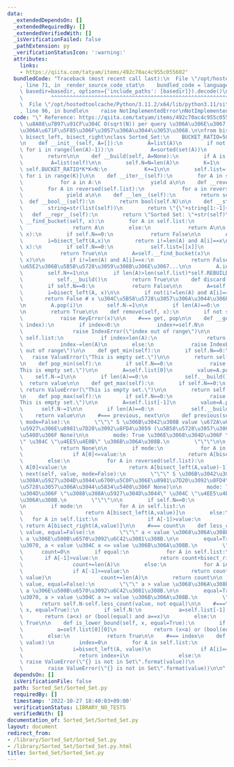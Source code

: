 ```yaml
---
data:
  _extendedDependsOn: []
  _extendedRequiredBy: []
  _extendedVerifiedWith: []
  _isVerificationFailed: false
  _pathExtension: py
  _verificationStatusIcon: ':warning:'
  attributes:
    links:
    - https://qiita.com/tatyam/items/492c70ac4c955c055602"
  bundledCode: "Traceback (most recent call last):\n  File \"/opt/hostedtoolcache/Python/3.11.2/x64/lib/python3.11/site-packages/onlinejudge_verify/documentation/build.py\"\
    , line 71, in _render_source_code_stat\n    bundled_code = language.bundle(stat.path,\
    \ basedir=basedir, options={'include_paths': [basedir]}).decode()\n          \
    \         ^^^^^^^^^^^^^^^^^^^^^^^^^^^^^^^^^^^^^^^^^^^^^^^^^^^^^^^^^^^^^^^^^^^^^^^^^^^^^^^^^\n\
    \  File \"/opt/hostedtoolcache/Python/3.11.2/x64/lib/python3.11/site-packages/onlinejudge_verify/languages/python.py\"\
    , line 96, in bundle\n    raise NotImplementedError\nNotImplementedError\n"
  code: "\" Reference: https://qiita.com/tatyam/items/492c70ac4c955c055602\"\n# \u203B\
    \ \u8A08\u7B97\u91CF\u304C O(sqrt(N)) per query \u306A\u306E\u3067, \u904E\u5EA6\
    \u306A\u671F\u5F85\u306F\u3057\u306A\u3044\u3053\u3068.\n\nfrom bisect import\
    \ bisect_left, bisect_right\nclass Sorted_Set:\n    BUCKET_RATIO=50\n    REBUILD_RATIO=170\n\
    \n    def __init__(self, A=[]):\n        A=list(A)\n        if not all(A[i]<A[i+1]\
    \ for i in range(len(A)-1)):\n            A=sorted(set(A))\n        self.__build(A)\n\
    \        return\n\n    def __build(self, A=None):\n        if A is None:\n   \
    \         A=list(self)\n\n        self.N=N=len(A)\n        K=1\n        while\
    \ self.BUCKET_RATIO*K*K<N:\n            K+=1\n\n        self.list=[A[N*i//K: N*(i+1)//K]\
    \ for i in range(K)]\n\n    def __iter__(self):\n        for A in self.list:\n\
    \            for a in A:\n                yield a\n\n    def __reversed__(self):\n\
    \        for A in reversed(self.list):\n            for a in reversed(A):\n  \
    \              yield a\n\n    def __len__(self):\n        return self.N\n\n  \
    \  def __bool__(self):\n        return bool(self.N)\n\n    def __str__(self):\n\
    \        string=str(list(self))\n        return \"{\"+string[1:-1]+\"}\"\n\n \
    \   def __repr__(self):\n        return \"Sorted Set: \"+str(self)\n\n    def\
    \ __find_bucket(self, x):\n        for A in self.list:\n            if x<=A[-1]:\n\
    \                return A\n        else:\n            return A\n\n    def __contains__(self,\
    \ x):\n        if self.N==0:\n            return False\n\n        A=self.__find_bucket(x)\n\
    \        i=bisect_left(A,x)\n        return i!=len(A) and A[i]==x\n\n    def add(self,\
    \ x):\n        if self.N==0:\n            self.list=[[x]]\n            self.N+=1\n\
    \            return True\n\n        A=self.__find_bucket(x)\n        i=bisect_left(A,\
    \ x)\n\n        if i!=len(A) and A[i]==x:\n            return False # x \u304C\
    \u65E2\u306B\u5B58\u5728\u3059\u308B\u306E\u3067...\n\n        A.insert(i,x)\n\
    \        self.N+=1\n\n        if len(A)>len(self.list)*self.REBUILD_RATIO:\n \
    \           self.__build()\n        return True\n\n    def discard(self, x):\n\
    \        if self.N==0:\n            return False\n\n        A=self.__find_bucket(x)\n\
    \        i=bisect_left(A, x)\n\n        if not(i!=len(A) and A[i]==x):\n     \
    \       return False # x \u304C\u5B58\u5728\u3057\u306A\u3044\u306E\u3067...\n\
    \n        A.pop(i)\n        self.N-=1\n\n        if len(A)==0:\n            self.__build()\n\
    \n        return True\n\n    def remove(self, x):\n        if not self.discard(x):\n\
    \            raise KeyError(x)\n\n    #=== get, pop\n\n    def __getitem__(self,\
    \ index):\n        if index<0:\n            index+=self.N\n            if index<0:\n\
    \                raise IndexError(\"index out of range\")\n\n        for A in\
    \ self.list:\n            if index<len(A):\n                return A[index]\n\
    \            index-=len(A)\n        else:\n            raise IndexError(\"index\
    \ out of range\")\n\n    def get_min(self):\n        if self.N==0:\n         \
    \   raise ValueError(\"This is empty set.\")\n\n        return self.list[0][0]\n\
    \n    def pop_min(self):\n        if self.N==0:\n            raise ValueError(\"\
    This is empty set.\")\n\n        A=self.list[0]\n        value=A.pop(0)\n    \
    \    self.N-=1\n\n        if len(A)==0:\n            self.__build()\n\n      \
    \  return value\n\n    def get_max(self):\n        if self.N==0:\n           \
    \ return ValueError(\"This is empty set.\")\n\n        return self.list[-1][-1]\n\
    \n    def pop_max(self):\n        if self.N==0:\n            raise ValueError(\"\
    This is empty set.\")\n\n        A=self.list[-1]\n        value=A.pop(-1)\n  \
    \      self.N-=1\n\n        if len(A)==0:\n            self.__build()\n\n    \
    \    return value\n\n    #=== previous, next\n\n    def previous(self, value,\
    \ mode=False):\n        \"\"\" S \u306B\u3042\u308B value \u672A\u6E80\u3067\u6700\
    \u5927\u306E\u8981\u7D20\u3092\u8FD4\u3059 (\u5B58\u5728\u3057\u306A\u3044\u5834\
    \u5408\u306F None)\n\n        mode: True \u306E\u3068\u304D\u306F \"\u672A\u6E80\
    \" \u304C \"\u4EE5\u4E0B\" \u306B\u306A\u308B.\n        \"\"\"\n\n        if self.N==0:\n\
    \            return None\n\n        if mode:\n            for A in reversed(self.list):\n\
    \                if A[0]<=value:\n                    return A[bisect_right(A,value)-1]\n\
    \        else:\n            for A in reversed(self.list):\n                if\
    \ A[0]<value:\n                    return A[bisect_left(A,value)-1]\n\n    def\
    \ next(self, value, mode=False):\n        \"\"\" S \u306B\u3042\u308B value \u3088\
    \u308A\u5927\u304D\u3044\u6700\u5C0F\u306E\u8981\u7D20\u3092\u8FD4\u3059 (\u5B58\
    \u5728\u3057\u306A\u3044\u5834\u5408\u306F None)\n\n        mode: True \u306E\u3068\
    \u304D\u306F \"\u3088\u308A\u5927\u304D\u3044\" \u304C \"\u4EE5\u4E0A\" \u306B\
    \u306A\u308B.\n        \"\"\"\n\n        if self.N==0:\n            return None\n\
    \n        if mode:\n            for A in self.list:\n                if A[-1]>=value:\n\
    \                    return A[bisect_left(A,value)]\n        else:\n         \
    \   for A in self.list:\n                if A[-1]>value:\n                   \
    \ return A[bisect_right(A,value)]\n\n    #=== count\n    def less_count(self,\
    \ value, equal=False):\n        \"\"\" a < value \u3068\u306A\u308B S \u306E\u5143\
    \ a \u306E\u500B\u6570\u3092\u6C42\u3081\u308B.\n\n        equal=True \u306A\u3089\
    \u3070, a < value \u304C a <= value \u306B\u306A\u308B.\n        \"\"\"\n\n  \
    \      count=0\n        if equal:\n            for A in self.list:\n         \
    \       if A[-1]>value:\n                    return count+bisect_right(A, value)\n\
    \                count+=len(A)\n        else:\n            for A in self.list:\n\
    \                if A[-1]>=value:\n                    return count+bisect_left(A,\
    \ value)\n                count+=len(A)\n        return count\n\n    def more_count(self,\
    \ value, equal=False):\n        \"\"\" a > value \u3068\u306A\u308B S \u306E\u5143\
    \ a \u306E\u500B\u6570\u3092\u6C42\u3081\u308B.\n\n        equal=True \u306A\u3089\
    \u3070, a > value \u304C a >= value \u306B\u306A\u308B.\n        \"\"\"\n\n  \
    \      return self.N-self.less_count(value, not equal)\n\n    #===\n    def is_upper_bound(self,\
    \ x, equal=True):\n        if self.N:\n            a=self.list[-1][-1]\n     \
    \       return (a<x) or (bool(equal) and a==x)\n        else:\n            return\
    \ True\n\n    def is_lower_bound(self, x, equal=True):\n        if self.N:\n \
    \           a=self.list[0][0]\n            return (x<a) or (bool(equal) and a==x)\n\
    \        else:\n            return True\n\n    #=== index\n    def index(self,\
    \ value):\n        index=0\n        for A in self.list:\n            if A[-1]>value:\n\
    \                i=bisect_left(A, value)\n                if A[i]==value:\n  \
    \                  return index+i\n                else:\n                   \
    \ raise ValueError(\"{} is not in Set\".format(value))\n            index+=len(A)\n\
    \        raise ValueError(\"{} is not in Set\".format(value))\n\n"
  dependsOn: []
  isVerificationFile: false
  path: Sorted_Set/Sorted_Set.py
  requiredBy: []
  timestamp: '2022-10-27 18:40:03+09:00'
  verificationStatus: LIBRARY_NO_TESTS
  verifiedWith: []
documentation_of: Sorted_Set/Sorted_Set.py
layout: document
redirect_from:
- /library/Sorted_Set/Sorted_Set.py
- /library/Sorted_Set/Sorted_Set.py.html
title: Sorted_Set/Sorted_Set.py
---
```

